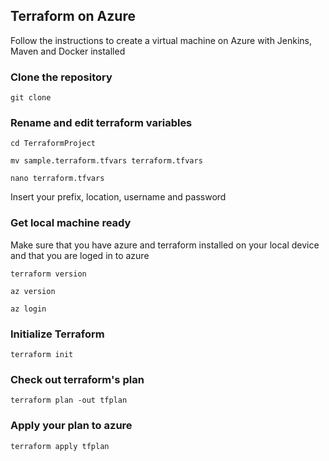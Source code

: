 ## Terraform on Azure
Follow the instructions to create a virtual machine on Azure with Jenkins, Maven and Docker installed
### Clone the repository
```
git clone 
```
### Rename and edit terraform variables
```
cd TerraformProject 
```
```
mv sample.terraform.tfvars terraform.tfvars 
```
```
nano terraform.tfvars
```
Insert your prefix, location, username and password 
### Get local machine ready
Make sure that you have azure and terraform installed on your local device and that you are loged in to azure
```
terraform version 
```
```
az version 
```
```
az login 
```
### Initialize Terraform
```
terraform init
```
### Check out terraform's plan
```
terraform plan -out tfplan 
```
### Apply your plan to azure
```
terraform apply tfplan 
```
